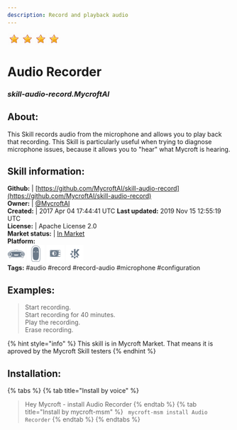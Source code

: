 ```yaml
---  
description: Record and playback audio  
---  
```

![](../.gitbook/assets/star.png)![](../.gitbook/assets/star.png)![](../.gitbook/assets/star.png)![](../.gitbook/assets/star.png)  
# Audio Recorder  
### _skill-audio-record.MycroftAI_  
## About:  
This Skill records audio from the microphone and allows you to play back that recording. This Skill is particularly useful when trying to diagnose microphone issues, because it allows you to "hear" what Mycroft is hearing.

## Skill information:  
**Github:** | [https://github.com/MycroftAI/skill-audio-record](https://github.com/MycroftAI/skill-audio-record)  
**Owner:** | [@MycroftAI](https://github.com/MycroftAI)  
**Created:** | 2017 Apr 04 17:44:41 UTC  **Last updated:** 2019 Nov 15 12:55:19 UTC  
**License:** | Apache License 2.0  
**Market status:** | [In Market](https://market.mycroft.ai/skill/mycroft-audio-record)  
**Platform:**  
 ![](../.gitbook/assets/mark-1-icon.png)  ![](../.gitbook/assets/mark-2-icon.png)  ![](../.gitbook/assets/picroft-icon.png)  ![](../.gitbook/assets/kde.png)   
**Tags:** \#audio \#record \#record-audio \#microphone \#configuration   
## Examples:  
> Start recording.  
> Start recording for 40 minutes.  
> Play the recording.  
> Erase recording.  
  
{% hint style="info" %}
This skill is in Mycroft Market. That means it is aproved by the Mycroft Skill testers
{% endhint %}
    
## Installation:  
{% tabs %}
{% tab title="Install by voice" %}
> Hey Mycroft - install Audio Recorder
{% endtab %}
  {% tab title="Install by mycroft-msm" %}
``` mycroft-msm install Audio Recorder```
{% endtab %}
  {% endtabs %}
  